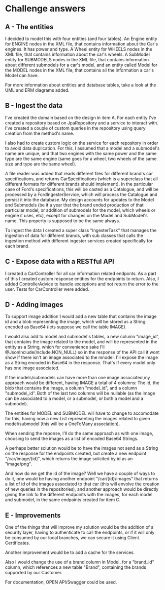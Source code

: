 # Challenge answers

## A - The entities

I decided to model this with four entities (and four tables).
An Engine entity for ENGINE nodes in the XML file, that contains information about the Car's engines. It has power and type.
A Wheel entity for WHEELS nodes in the XML file, that contains information about the car's wheels. 
A  SubModel entity for SUBMODELS nodes in the XML file, that contains information about different submodels for a car's model, 
and an entity called Model for the MODEL nodes in the XML file, that contains all the information a car's Model can have.

For more information about entities and database tables, take a look at the UML and ERM diagrams added.

## B - Ingest the data

I've created the domain based on the design in item A. For each entity I've created a repository based on JpaRepository and a service to interact with. I've created a couple of custom queries in the repository using query creation from the method's name. 

I also had to create custom logic on the service for each repository in order to avoid data duplication. For this, I assumed that a model and a submodel's name are unique, and that two engines with the same power and the same type are the same engine (same goes for a wheel, two wheels of the same size and type are the same wheel).

A file reader was added that reads different files for different brand's car specifications, and returns CarSpecifications (which is a superclass that all different formats
for different brands should implement). In the particular case of Ford's specifications, this will be casted as a Catalogue, and will be processed by a FordIngesterService, 
which will process the Catalogue and persist it into the database. My design accounts for updates to the Model and Submodels (be it a year that the brand ended production of 
that particular model, or addition of submodels for the model, which wheels or engine it uses, etc), except for changes on the Model and SubModel's name. This property is supposed to be the same always.

To ingest the data I created a super class "IngesterTask" that manages the ingestion of data for different brands, with sub classes that calls the ingestion method with 
different ingester services created specifically for each brand. 

## C - Expose data with a RESTful API

I created a CarController for all car information related endponts.
As a part of this I created custom response entities for the endpoints to return. 
Also, I added ControllerAdvice to handle exceptions and not return the error to the user.
Tests for CarController were added.

## D - Adding images

To support image addition I would add a new table that contains the image id and a blob representing the image, which will be 
stored as a String encoded as Base64 (lets suppose we call the table IMAGE).

I would also add to model and submodel's tables, a new column "image_id", that contains the image related to the model, and 
will be represented in the entity as a String, which for convenience sake I'll @JsonInclude(Include.NON_NULL)
so in the response of the API call it wont show if there isn't an image associated to the mnodel. I'll expose the image as a
String encoded in Base64 in the response. That's if every model only has one image associated. 

If the models/submodels can have more than one image associated,my approach would be different, having IMAGE a total of 4 
columns: The id, the blob that contains the image, a column "model_id", and a column "submodel_id". 
Both of the last two columns will be nullable (as the image can be associated to a model, or a submodel, or both a model and
a submodel).

The entities for MODEL and SUBMODEL will have to change to accomodate for this, having now a new List<String> representing 
the images related to given model/submodel (this will be a OneToMany association).

When sending the reponse, I'll do the same approach as with one image, choosing to send the images as a list of encoded Base64 
Strings.

A perhaps better solution would be to have the images not send as a String on the response for the endpoints created,
but create a new endpoint "/car/image/{id}", which returns the image solicited by id as an "image/png".

And how do we get the id of the image?
Well we have a couple of ways to do it, one would be having another endpoint "/car/{id}/images" that returns a list of id
of the images associated to that car (this will envolve the creation of new queries in the repositories), and another approach
would be directly giving the link to the different endpoints with the images, for each model and submodel, in the same 
endpoints created for item C. 

## E - Improvements

One of the things that will improve my solution would be the addition of a security layer, having to authenticate to call the 
endpoints, or if it will only be consumed by our local branches, we can secure it using Client Certificates.

Another improvement would be to add a cache for the services.

Also I would change the use of a brand column in Model, for a "brand_id" column, which references a new table "Brand", 
containing the brands supported by our Customer.

For documentation, OPEN API/Swagger could be used.